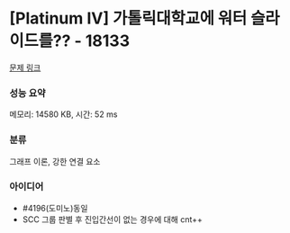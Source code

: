 # [Platinum IV] 가톨릭대학교에 워터 슬라이드를?? - 18133 

[문제 링크](https://www.acmicpc.net/problem/18133) 

### 성능 요약

메모리: 14580 KB, 시간: 52 ms

### 분류

그래프 이론, 강한 연결 요소

### 아이디어

- #4196(도미노)동일
- SCC 그룹 판별 후 진입간선이 없는 경우에 대해 cnt++

